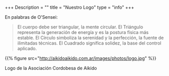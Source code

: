 +++
Description = ""
title = "Nuestro Logo"
type = "info"
+++

En palabras de O'Sensei:

> El cuerpo debe ser triangular, la mente circular. El Triángulo representa la generación de energía y es la postura física más estable. El Círculo simboliza la serenidad y la perfección, la fuente de ilimitadas técnicas. El Cuadrado significa solidez, la base del control aplicado.


{{% figure src="http://aikidoaikido.com.ar/images/photos/logo.jpg" %}}


Logo de la Asociación Cordobesa de Aikido
